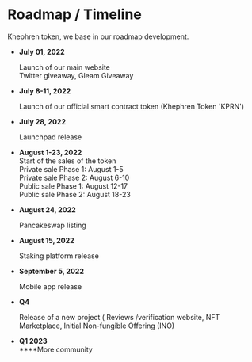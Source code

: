 # Roadmap / Timeline

Khephren token, we base in our roadmap development.

*   **July 01, 2022**

    Launch of our main website\
    Twitter giveaway, Gleam Giveaway
*   **July 8-11, 2022**

    Launch of our official smart contract token (Khephren Token 'KPRN')
*   **July 28, 2022**

    Launchpad release
* **August 1-23, 2022**\
  Start of the sales of the token \
  Private sale Phase 1: August 1-5\
  Private sale Phase 2: August 6-10\
  Public sale Phase 1: August 12-17\
  Public sale Phase 2: August 18-23
*   **August 24, 2022**

    Pancakeswap listing
*   **August 15, 2022**

    Staking platform release
*   **September 5, 2022**

    Mobile app release
*   **Q4**

    Release of a new project ( Reviews /verification website, NFT Marketplace, Initial Non-fungible Offering (INO)
* **Q1 2023**\
  ****More community
